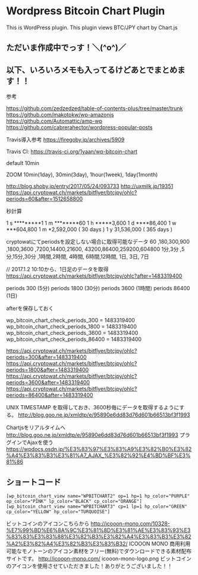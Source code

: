 # Wordpress Bitcoin Chart Plugin
This is WordPress plugin. This plugin views BTC/JPY chart by Chart.js

## ただいま作成中でっす！＼(^o^)／

## 以下、いろいろメモも入ってるけどあとでまとめます！！

参考

https://github.com/zedzedzed/table-of-contents-plus/tree/master/trunk
https://github.com/makotokw/wp-amazonjs
https://github.com/Automattic/amp-wp
https://github.com/cabrerahector/wordpress-popular-posts

Travis導入参考
https://firegoby.jp/archives/5909

Travis CI: https://travis-ci.org/1yaan/wp-bitcoin-chart

default 10min

ZOOM 10min(1day), 30min(3day), 1hour(1week), 1day(1month)

http://blog.shoby.jp/entry/2017/05/24/093733
http://uxmilk.jp/19351
https://api.cryptowat.ch/markets/bitflyer/btcjpy/ohlc?periods=60&after=1512658800

秒計算

1 s *********1
1 m ********60
1 h *****3,600
1 d ****86,400
1 w ***604,800
1 m *2,592,000 ( 30 days )
1 y 31,536,000 ( 365 days )

cryptowatにてperiodsを設定しない場合に取得可能なデータ
60 ,180,300,900 ,1800,3600 ,7200,14400,21600, 43200,86400,259200,604800
1分,3分 ,5分,15分,30分 ,1時間,2時間, 4時間, 6時間,12時間,   1日,   3日,   7日

// 2017.1.2 10:10から、1日足のデータを取得
https://api.cryptowat.ch/markets/bitflyer/btcjpy/ohlc?after=1483319400

periods 300 (5分)
periods 1800 (30分)
periods 3600 (1時間)
periods 86400 (1日)

afterを保存しておく

wp_bitcoin_chart_check_periods_300 = 1483319400
wp_bitcoin_chart_check_periods_1800 = 1483319400
wp_bitcoin_chart_check_periods_3600 = 1483319400
wp_bitcoin_chart_check_periods_86400 = 1483319400

https://api.cryptowat.ch/markets/bitflyer/btcjpy/ohlc?periods=300&after=1483319400
https://api.cryptowat.ch/markets/bitflyer/btcjpy/ohlc?periods=1800&after=1483319400
https://api.cryptowat.ch/markets/bitflyer/btcjpy/ohlc?periods=3600&after=1483319400
https://api.cryptowat.ch/markets/bitflyer/btcjpy/ohlc?periods=86400&after=1483319400

UNIX TIMESTAMP を取得しておき、3600秒毎にデータを取得するようにする。
http://blog.goo.ne.jp/xmldtp/e/95890e6dd83d76d601b66513bf3f1993

Chartjsをリアルタイムへ
http://blog.goo.ne.jp/xmldtp/e/95890e6dd83d76d601b66513bf3f1993
プラグインでAjaxを使う
https://wpdocs.osdn.jp/%E3%83%97%E3%83%A9%E3%82%B0%E3%82%A4%E3%83%B3%E3%81%A7_AJAX_%E3%82%92%E4%BD%BF%E3%81%86

## ショートコード

  ```
  [wp_bitcoin_chart_view name="WPBITCHART2" op=1 hp=1 hp_color="PURPLE" op_color="PINK" lp_color="BLACK" cp_color="ORANGE"]
  [wp_bitcoin_chart_view name="WPBITCHART3" cp=1 lp=1 hp_color="GREEN" cp_color="YELLOW" hp_color="TURQUOISE"]
  ```

ビットコインのアイコンこちらから
http://icooon-mono.com/10328-%E7%99%BD%E6%8A%9C%E3%81%8D%E3%81%AE%E3%83%93%E3%83%83%E3%83%88%E3%82%B3%E3%82%A4%E3%83%B3%E3%82%A2%E3%82%A4%E3%82%B3%E3%83%B32/
ICOOON MONO
商用利用可能なモノトーンのアイコン素材をフリー(無料)でダウンロードできる素材配布サイトです。
http://icooon-mono.com/
icooon-mono-logo.png
ビットコインのアイコンを使用させていただきました！ありがとうございました！！
